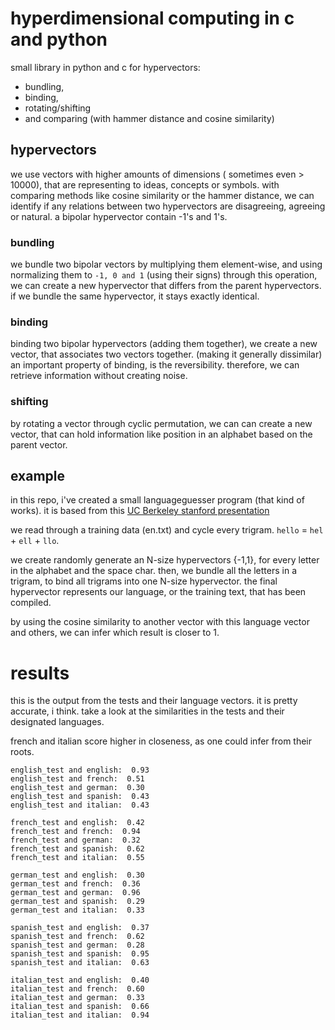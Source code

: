 # hyperdimensional computing in c and python

small library in python and c for hypervectors:
* bundling,
* binding,
* rotating/shifting
* and comparing (with hammer distance and cosine similarity)

## hypervectors

we use vectors with higher amounts of dimensions ( sometimes even > 10000), that are representing to ideas, concepts or symbols.
with comparing methods like cosine similarity or the hammer distance, we can identify if any relations between
two hypervectors are disagreeing, agreeing or natural. 
a bipolar hypervector contain -1's and 1's. 

### bundling

we bundle two bipolar vectors by multiplying them element-wise, and using normalizing them to `-1, 0 and 1` (using their signs)
through this operation, we can create a new hypervector that differs from the parent hypervectors. 
if we bundle the same hypervector, it stays exactly identical.

### binding

binding two bipolar hypervectors (adding them together), we create a new vector, that associates two vectors together. (making it generally dissimilar)
an important property of binding, is the reversibility. therefore, we can retrieve information
without creating noise.

### shifting

by rotating a vector through cyclic permutation, we can can create a new vector, that can hold information
like position in an alphabet based on the parent vector.

## example

in this repo, i've created a small languageguesser program (that kind of works).
it is based from this [UC Berkeley stanford presentation](https://web.stanford.edu/class/ee380/Abstracts/171025-slides.pdf)

we read through a training data (en.txt) and cycle every trigram.
`hello` = `hel` + `ell` + `llo`.

we create randomly generate an N-size hypervectors {-1,1}, for every letter in the alphabet and the space char.
then, we bundle all the letters in a trigram, to bind all trigrams into one N-size hypervector.
the final hypervector represents our language, or the training text, that has been compiled.

by using the cosine similarity to another vector with this language vector and others, we can infer which
result is closer to 1. 

# results

this is the output from the tests and their language vectors.
it is pretty accurate, i think. 
take a look at the similarities in the tests and their designated languages.

french and italian score higher in closeness, as one could
infer from their roots.
```
english_test and english:  0.93
english_test and french:  0.51
english_test and german:  0.30
english_test and spanish:  0.43
english_test and italian:  0.43

french_test and english:  0.42
french_test and french:  0.94
french_test and german:  0.32
french_test and spanish:  0.62
french_test and italian:  0.55

german_test and english:  0.30
german_test and french:  0.36
german_test and german:  0.96
german_test and spanish:  0.29
german_test and italian:  0.33

spanish_test and english:  0.37
spanish_test and french:  0.62
spanish_test and german:  0.28
spanish_test and spanish:  0.95
spanish_test and italian:  0.63

italian_test and english:  0.40
italian_test and french:  0.60
italian_test and german:  0.33
italian_test and spanish:  0.66
italian_test and italian:  0.94
```